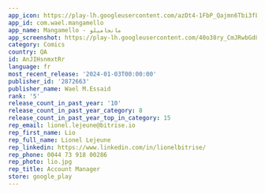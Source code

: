 ```yaml
---
app_icon: https://play-lh.googleusercontent.com/azDt4-1FbP_Qajmn6Tbi3fLs3Uztl3UeivVWXBArsxTlL1FETqAXBzuyjI0X9a7KbiE
app_id: com.wael.mangamello
app_name: Mangamello - مانجاميلو
app_screenshot: https://play-lh.googleusercontent.com/40o38ry_CmJRwbGd8bDv_8_IQw5YTvy8F5piyCcPAYELN7VvlMK--KdN4XxH-ULoXw
category: Comics
country: QA
id: AnJIHsnmxtRr
language: fr
most_recent_release: '2024-01-03T00:00:00'
publisher_id: '2872663'
publisher_name: Wael M.Essaid
rank: '5'
release_count_in_past_year: '10'
release_count_in_past_year_category: 8
release_count_in_past_year_top_in_category: 15
rep_email: lionel.lejeune@bitrise.io
rep_first_name: Lio
rep_full_name: Lionel Lejeune
rep_linkedin: https://www.linkedin.com/in/lionelbitrise/
rep_phone: 0044 73 918 00286
rep_photo: lio.jpg
rep_title: Account Manager
store: google_play
---
```

